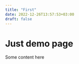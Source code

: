 ```yaml
---
title: "First"
date: 2022-12-26T13:57:53+03:00
draft: false
---
```


# Just demo page
Some content here